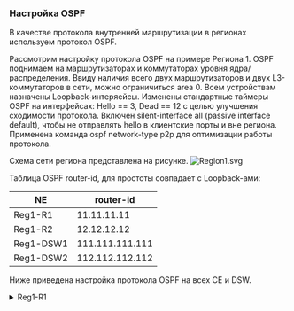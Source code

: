 ### Настройка OSPF

В качестве протокола внутренней маршрутизации в регионах используем протокол OSPF.

Рассмотрим настройку протокола OSPF на примере Региона 1. OSPF поднимаем на маршрутизаторах и коммутаторах уровня ядра/распределения.
Ввиду наличия всего двух маршрутизаторов и двух L3-коммутаторов в сети, можно ограничиться area 0. Всем устройствам назначены Loopback-интеряейсы.
Изменены стандартные таймеры OSPF на интерфейсах: Hello == 3, Dead == 12 с целью улучшения сходимости протокола. Включен silent-interface all
(passive interface default), чтобы не отправлять hello в клиентские порты и вне региона. Применена команда ospf network-type p2p для оптимизации работы протокола.

Схема сети региона представлена на рисунке. 
![Region1.svg](./img/Region1.svg)

Таблица OSPF router-id, для простоты совпадает с Loopback-ами:

| NE | router-id | 
|-----| ----| 
|Reg1-R1 | 11.11.11.11 |
|Reg1-R2 | 12.12.12.12 |
|Reg1-DSW1 | 111.111.111.111 |
|Reg1-DSW2 | 112.112.112.112 |


Ниже приведена настройка протокола OSPF на всех CE и DSW.
<details>
<summary>  Reg1-R1 </summary>
 
 ``` 
Router>enable
Router#conf t
Enter configuration commands, one per line.  End with CNTL/Z.
Router(config)#hostname R1
R1(config)#no ip domain-lookup
R1(config)#
R1(config)#
R1(config)#no ip domain-lookup
R1(config)#
R1(config)#enable secret class
R1(config)#line console 0
R1(config-line)#password cisco
R1(config-line)#login
R1(config-line)#line vty 0 4
R1(config-line)#password cisco
R1(config-line)#login
R1(config-line)#service password-encryption
R1(config)#banner motb $ NE VLEZAY -- UB'YOT!!! $
 
 ```
</details>
